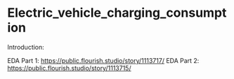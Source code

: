 # Electric_vehicle_charging_consumption

Introduction:


EDA Part 1: https://public.flourish.studio/story/1113717/
EDA Part 2: https://public.flourish.studio/story/1113715/

